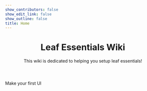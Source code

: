 ```yaml
---
show_contributors: false
show_edit_link: false
show_outline: false
title: Home
---
```


<div class="home">
<header>

<WikiImage src="/assets/images/homepage/wikilogo.png" alt="Bedrock Wiki Logo" />

# Leaf Essentials Wiki

This wiki is dedicated to helping you setup leaf essentials!

</header>
<CardGrid>
<Card title="Customizer" link="/customizer/" image="/assets/images/RainbowPaintBrush.png">
Make your first UI
</Card>
</CardGrid>
</div>
